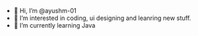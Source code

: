 - 👋 Hi, I’m @ayushm-01
- 👀 I’m interested in coding, ui designing and leanring new stuff.
- 🌱 I’m currently learning Java

<!---
ayushm-01/ayushm-01 is a ✨ special ✨ repository because its `README.md` (this file) appears on your GitHub profile.
You can click the Preview link to take a look at your changes.
--->
